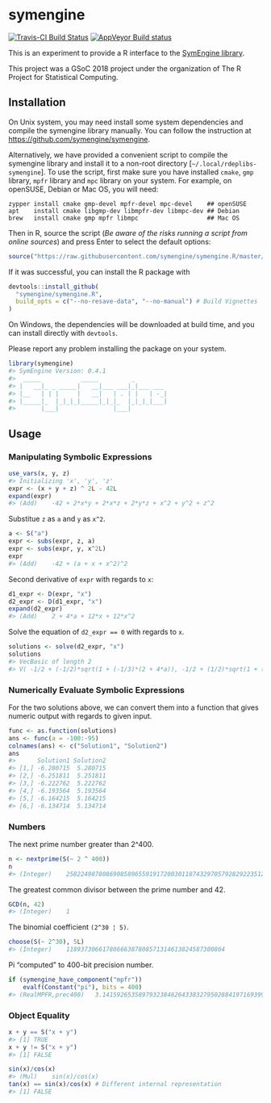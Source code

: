 
<!-- README.md is generated from README.Rmd. Please edit that file -->

# symengine

[![Travis-CI Build
Status](https://travis-ci.org/symengine/symengine.R.svg?branch=master)](https://travis-ci.org/symengine/symengine.R)
[![AppVeyor Build
status](https://ci.appveyor.com/api/projects/status/rr0tdh8ykvs04qg2?svg=true)](https://ci.appveyor.com/project/symengine/symengine-r)

This is an experiment to provide a R interface to the [SymEngine
library](https://github.com/symengine/symengine).

This project was a GSoC 2018 project under the organization of The R
Project for Statistical Computing.

## Installation

On Unix system, you may need install some system dependencies and
compile the symengine library manually. You can follow the instruction
at <https://github.com/symengine/symengine>.

Alternatively, we have provided a convenient script to compile the
symengine library and install it to a non-root directory
\[`~/.local/rdeplibs-symengine`\]. To use the script, first make sure
you have installed `cmake`, `gmp` library, `mpfr` library and `mpc`
library on your system. For example, on openSUSE, Debian or Mac OS, you
will need:

    zypper install cmake gmp-devel mpfr-devel mpc-devel    ## openSUSE
    apt    install cmake libgmp-dev libmpfr-dev libmpc-dev ## Debian
    brew   install cmake gmp mpfr libmpc                   ## Mac OS

Then in R, source the script (*Be aware of the risks running a script
from online sources*) and press Enter to select the default options:

``` r
source("https://raw.githubusercontent.com/symengine/symengine.R/master/tools/install-symengine.R")
```

If it was successful, you can install the R package with

``` r
devtools::install_github(
  "symengine/symengine.R",
  build_opts = c("--no-resave-data", "--no-manual") # Build Vignettes
)
```

On Windows, the dependencies will be downloaded at build time, and you
can install directly with `devtools`.

Please report any problem installing the package on your system.

``` r
library(symengine)
#> SymEngine Version: 0.4.1
#>  _____           _____         _         
#> |   __|_ _ _____|   __|___ ___|_|___ ___ 
#> |__   | | |     |   __|   | . | |   | -_|
#> |_____|_  |_|_|_|_____|_|_|_  |_|_|_|___|
#>       |___|               |___|
```

## Usage

### Manipulating Symbolic Expressions

``` r
use_vars(x, y, z)
#> Initializing 'x', 'y', 'z'
expr <- (x + y + z) ^ 2L - 42L
expand(expr)
#> (Add)    -42 + 2*x*y + 2*x*z + 2*y*z + x^2 + y^2 + z^2
```

Substitue `z` as `a` and `y` as `x^2`.

``` r
a <- S("a")
expr <- subs(expr, z, a)
expr <- subs(expr, y, x^2L)
expr
#> (Add)    -42 + (a + x + x^2)^2
```

Second derivative of `expr` with regards to `x`:

``` r
d1_expr <- D(expr, "x")
d2_expr <- D(d1_expr, "x")
expand(d2_expr)
#> (Add)    2 + 4*a + 12*x + 12*x^2
```

Solve the equation of `d2_expr == 0` with regards to `x`.

``` r
solutions <- solve(d2_expr, "x")
solutions
#> VecBasic of length 2
#> V( -1/2 + (-1/2)*sqrt(1 + (-1/3)*(2 + 4*a)), -1/2 + (1/2)*sqrt(1 + (-1/3)*(2 + 4*a)) )
```

### Numerically Evaluate Symbolic Expressions

For the two solutions above, we can convert them into a function that
gives numeric output with regards to given input.

``` r
func <- as.function(solutions)
ans <- func(a = -100:-95)
colnames(ans) <- c("Solution1", "Solution2")
ans
#>      Solution1 Solution2
#> [1,] -6.280715  5.280715
#> [2,] -6.251811  5.251811
#> [3,] -6.222762  5.222762
#> [4,] -6.193564  5.193564
#> [5,] -6.164215  5.164215
#> [6,] -6.134714  5.134714
```

### Numbers

The next prime number greater than 2^400.

``` r
n <- nextprime(S(~ 2 ^ 400))
n
#> (Integer)    2582249878086908589655919172003011874329705792829223512830659356540647622016841194629645353280137831435903171972747493557
```

The greatest common divisor between the prime number and 42.

``` r
GCD(n, 42)
#> (Integer)    1
```

The binomial coefficient `(2^30 ¦ 5)`.

``` r
choose(S(~ 2^30), 5L)
#> (Integer)    11893730661780666387808571314613824587300864
```

Pi “computed” to 400-bit precision number.

``` r
if (symengine_have_component("mpfr"))
    evalf(Constant("pi"), bits = 400)
#> (RealMPFR,prec400)   3.1415926535897932384626433832795028841971693993751058209749445923078164062862089986280348253421170679821480865132823066
```

### Object Equality

``` r
x + y == S("x + y")
#> [1] TRUE
x + y != S("x + y")
#> [1] FALSE
```

``` r
sin(x)/cos(x)
#> (Mul)    sin(x)/cos(x)
tan(x) == sin(x)/cos(x) # Different internal representation
#> [1] FALSE
```
